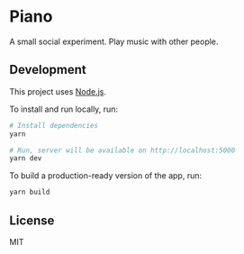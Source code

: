 # Piano

A small social experiment. Play music with other people.

## Development

This project uses [Node.js](https://nodejs.org).

To install and run locally, run:

```bash
# Install dependencies
yarn

# Run, server will be available on http://localhost:5000
yarn dev
```

To build a production-ready version of the app, run:

```bash
yarn build
```

## License

MIT
